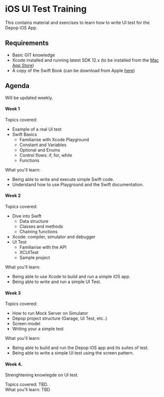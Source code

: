 # iOS UI Test Training

This contains material and exercises to learn how to write UI test for the Depop iOS App.


## Requirements

* Basic GIT knowledge
* Xcode installed and running latest SDK 12.x (to be installed from the [Mac App Store](https://itunes.apple.com/gb/app/xcode/id497799835?mt=12))
* A copy of the Swift Book (can be download from Apple [here](https://itunes.apple.com/us/book/the-swift-programming-language-swift-4-2/id881256329?mt=11))

## Agenda
Will be updated weekly.

#### Week 1
Topics covered:

* Example of a real UI test
* Swift Basics
	* Familiarise with Xcode Playground
	* Constant and Variables
	* Optional and Enums
	* Control flows: if, for, while
	* Functions

What you'll learn:

* Being able to write and execute simple Swift code.
* Understand how to use Playground and the Swift documentation.

#### Week 2
Topics covered:

* Dive into Swift
	* Data structure
	* Classes and methods
	* Chaining functions
* Xcode: compiler, simulator and debugger
* UI Test
	* Familiarise with the API
	* XCUITest
	* Sample project

What you'll learn:

* Being able to use Xcode to build and run a simple iOS app.
* Being able to write and run a simple UI Test.

#### Week 3
Topics covered:

* How to run Mock Server on Simulator
* Depop project structure (Garage, UI Test, etc..)
* Screen model
* Writing your a simple test

What you'll learn:

* Being able to build and run the Depop iOS app and its suites of test.
* Being able to write a simple UI test using the screen pattern.

#### Week 4.
Strenghtening knowlegde on UI test.

Topics covered: TBD.  
What you'll learn: TBD